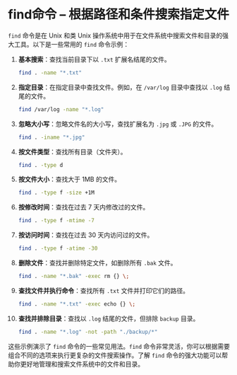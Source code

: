 # find命令 – 根据路径和条件搜索指定文件

`find` 命令是在 Unix 和类 Unix 操作系统中用于在文件系统中搜索文件和目录的强大工具。以下是一些常用的 `find` 命令示例：

1. **基本搜索**：查找当前目录下以 `.txt` 扩展名结尾的文件。

   ```bash
   find . -name "*.txt"
   ```

2. **指定目录**：在指定目录中查找文件。例如，在 `/var/log` 目录中查找以 `.log` 结尾的文件。

   ```bash
   find /var/log -name "*.log"
   ```

3. **忽略大小写**：忽略文件名的大小写，查找扩展名为 `.jpg` 或 `.JPG` 的文件。

   ```bash
   find . -iname "*.jpg"
   ```

4. **按文件类型**：查找所有目录（文件夹）。

   ```bash
   find . -type d
   ```

5. **按文件大小**：查找大于 1MB 的文件。

   ```bash
   find . -type f -size +1M
   ```

6. **按修改时间**：查找在过去 7 天内修改过的文件。

   ```bash
   find . -type f -mtime -7
   ```

7. **按访问时间**：查找在过去 30 天内访问过的文件。

   ```bash
   find . -type f -atime -30
   ```

8. **删除文件**：查找并删除特定文件，如删除所有 `.bak` 文件。

   ```bash
   find . -name "*.bak" -exec rm {} \;
   ```

9. **查找文件并执行命令**：查找所有 `.txt` 文件并打印它们的路径。

   ```bash
   find . -name "*.txt" -exec echo {} \;
   ```

10. **查找并排除目录**：查找以 `.log` 结尾的文件，但排除 `backup` 目录。

    ```bash
    find . -name "*.log" -not -path "./backup/*"
    ```

这些示例演示了 `find` 命令的一些常见用法。`find` 命令非常灵活，你可以根据需要组合不同的选项来执行更复杂的文件搜索操作。了解 `find` 命令的强大功能可以帮助你更好地管理和搜索文件系统中的文件和目录。
